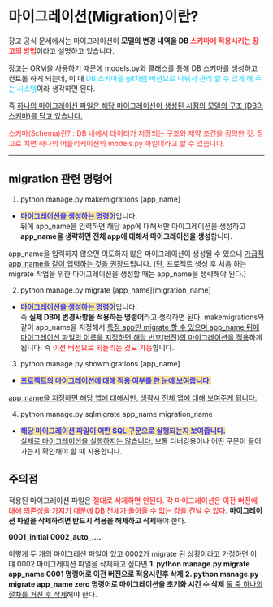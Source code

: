# 마이그레이션(Migration)이란?
장고 공식 문세에서는 마이그레이션이 **모델의 변경 내역을 DB <span style="color:#FF3232">스키마</a>에 적용시키는 장고의 방법**이라고 설명하고 있습니다.  

장고는 ORM을 사용하기 때문에 models.py와 클래스를 통해 DB 스키마를 생성하고 컨트롤 하게 되는데, 이 때 <span style="color:#14D3FF">DB 스키마를 git처럼 버전으로 나눠서 관리 할 수 있게 해 주는 시스템</span>이라 생각하면 된다.

즉 <u>하나의 마이그레이션 파일은 해당 마이그레이션이 생성된 시점의 모델의 구조 (DB의 스키마)를 담고 있습니다.</u>
</br>

<span style="color:#FF3232">스키마(Schema)란? : DB 내에서 데이터가 저장되는 구조와 제약 조건을 정의한 것. 장고로 치면 하나의 어플리케이션의 models.py 파일이라고 할 수 있습니다.</span>

---

## **migration 관련 명령어**
1. python manage.py makemigrations [app_name]

- <span style="color:#3232FF; background-color:#F6E199">**마이그레이션을 생성하는 명령어**</span>입니다.  
뒤에 app_name을 입력하면 해당 app에 대해서만 마이그레이션을 생성하고 **app_name을 생략하면 전체 app에 대해서 마이그레이션을 생성**합니다.  

app_name을 입력하지 않으면 의도하지 않은 마이그레이션이 생성될 수 있으니 <u>가급적 app_name을 같이 입력하는 것을 권장</u>드립니다.
<span style="red">(단, 프로젝트 생성 후 처음 하는 migrate 작업을 위한 마이그레이션을 생성할 때는 app_name을 생략해야 된다.)</span>

2. python manage.py migrate [app_name][migration_name]
- <span style="color:#3232FF; background-color:#F6E199">**마이그레이션을 생성하는 명령어**</span>입니다.  
즉 **실제 DB에 변경사항을 적용하는 명령어**라고 생각하면 된다.
makemigrations와 같이 app_name을 지정해서 <u>특정 app만 migrate 할 수 있으며 app_name 뒤에 마이그레이션 파일의 이름을 지정하면 해당 번호(버전)의 마이그레이션을 적용</u>하게 됩니다. 즉 <span style="color:red">이전 버전으로 되돌리는 것도 가능</span>합니다.

3. python manage.py showmigrations [app_name]
- <span style="color:#3232FF; background-color:#F6E199">**프로젝트의 마이그레이션에 대해 적용 여부를 한 눈에 보여줍니다.**</span>  

<u>app_name을 지정하면 해당 앱에 대해서만, 생략시 전체 앱에 대해 보여주게 됩니다.</u>

4. python manage.py sqlmigrate app_name migration_name
- <span style="color:#3232FF; background-color:#F6E199">**해당 마이그레이션 파일이 어떤 SQL 구문으로 실행되는지 보여줍니다.**</span>  
<u>실제로 마이그레이션을 실행하지는 않습니다.</u>
보통 디버깅용이나 어떤 구문이 들어가는지 확인해야 할 때 사용합니다.

## **주의점**
적용된 마이그레이션 파일은 <span style="color:red">절대로 삭제하면 안된다. 각 마이그레이션은 이전 버전에 대해 의존성을 가지기 때문에 DB 전체가 돌아올 수 없는 강을 건널 수 있다.</span>
**마이그레이션 파일을 삭제하려면 반드시 적용을 해제하고 삭제**해야 한다.

**0001_initial**
**0002_auto_....**

이렇게 두 개의 마이그레션 파일이 있고 0002가 migrate 된 상황이라고 가정하면
이 떄 0002 마이그레이션 파일을 삭제하고 싶다면
**1. python manage.py migrate app_name 0001 명령어로 이전 버전으로 적용시킨후 삭제**
**2. python manage.py migrate app_name zero 명령어로 마이그레이션을 초기화 시킨 수 삭제**
<u>둘 중 하나의 절차를 거친 후 삭제</u>해야 한다.  
